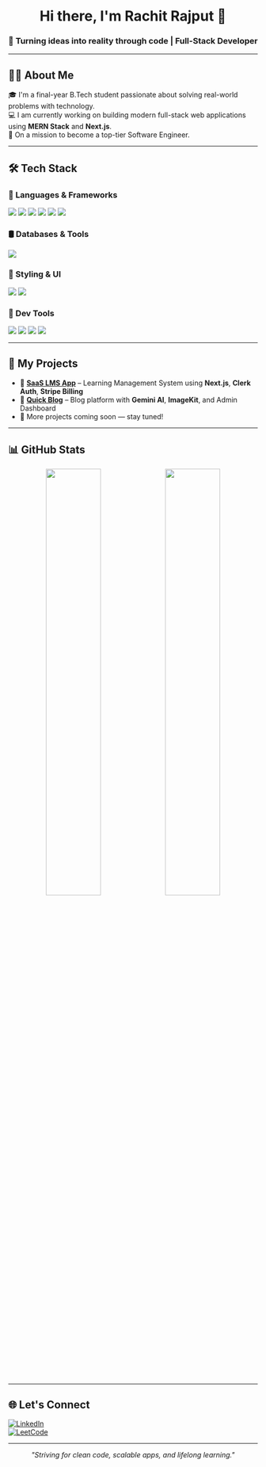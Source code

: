 <!-- TITLE -->
<h1 align="center">Hi there, I'm Rachit Rajput 👋</h1>
<h3 align="center">🚀 Turning ideas into reality through code | Full-Stack Developer</h3>

---

## 🧑‍💻 About Me

🎓 I'm a final-year B.Tech student passionate about solving real-world problems with technology.  
💻 I am currently working on building modern full-stack web applications using **MERN Stack** and **Next.js**.  
🎯 On a mission to become a top-tier Software Engineer.

---

## 🛠️ Tech Stack

### 🚀 Languages & Frameworks  
<p>
  <img src="https://img.shields.io/badge/JavaScript-F7DF1E?style=flat&logo=javascript&logoColor=black" />
  <img src="https://img.shields.io/badge/TypeScript-3178C6?style=flat&logo=typescript&logoColor=white" />
  <img src="https://img.shields.io/badge/React-20232A?style=flat&logo=react&logoColor=61DAFB" />
  <img src="https://img.shields.io/badge/Next.js-000000?style=flat&logo=nextdotjs&logoColor=white" />
  <img src="https://img.shields.io/badge/Node.js-339933?style=flat&logo=nodedotjs&logoColor=white" />
  <img src="https://img.shields.io/badge/Express-000000?style=flat&logo=express&logoColor=white" />
</p>

### 🛢️ Databases & Tools  
<p>
  <img src="https://img.shields.io/badge/MongoDB-47A248?style=flat&logo=mongodb&logoColor=white" />
</p>

### 🎨 Styling & UI  
<p>
  <img src="https://img.shields.io/badge/TailwindCSS-06B6D4?style=flat&logo=tailwindcss&logoColor=white" />
  <img src="https://img.shields.io/badge/Shadcn/UI-black?style=flat&logo=vercel&logoColor=white" />
</p>

### 🧰 Dev Tools  
<p>
  <img src="https://img.shields.io/badge/Git-F05032?style=flat&logo=git&logoColor=white" />
  <img src="https://img.shields.io/badge/GitHub-181717?style=flat&logo=github&logoColor=white" />
  <img src="https://img.shields.io/badge/Postman-FF6C37?style=flat&logo=postman&logoColor=white" />
  <img src="https://img.shields.io/badge/VS%20Code-007ACC?style=flat&logo=visual-studio-code&logoColor=white" />
</p>

---

## 🚀 My Projects

- 🔗 [**SaaS LMS App**](https://github.com/Rachgit28/saas-app) – Learning Management System using **Next.js**, **Clerk Auth**, **Stripe Billing**
- 📝 [**Quick Blog**](https://github.com/Rachgit28/quick-blog) – Blog platform with **Gemini AI**, **ImageKit**, and Admin Dashboard
- 📌 More projects coming soon — stay tuned!

---

## 📊 GitHub Stats

<p align="center">
  <img src="https://github-readme-stats.vercel.app/api?username=Rachgit28&show_icons=true&theme=radical" width="47%" />
  <img src="https://github-readme-streak-stats.herokuapp.com/?user=Rachgit28&theme=radical" width="47%" />
</p>

---

## 🌐 Let's Connect

[![LinkedIn](https://img.shields.io/badge/-LinkedIn-blue?style=flat&logo=linkedin)](https://www.linkedin.com/in/rachit-rajput/)  
[![LeetCode](https://img.shields.io/badge/-LeetCode-orange?style=flat&logo=leetcode)](https://leetcode.com/u/28rachitrajput/)  

---

<p align="center">
  <i>"Striving for clean code, scalable apps, and lifelong learning."</i>
</p>

